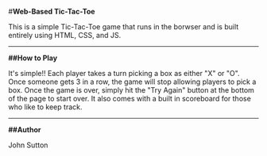 #**Web-Based Tic-Tac-Toe**

This is a simple Tic-Tac-Toe game that runs in the borwser and is built entirely using HTML, CSS, and JS.
<hr>

**##How to Play**

It's simple!! Each player takes a turn picking a box as either "X" or "O". Once someone gets 3 in a row, the game will stop allowing players to pick a box. Once the game is over, simply hit the "Try Again" button at the bottom of the page to start over. It also comes with a built in scoreboard for those who like to keep track.

<hr>

**##Author**

John Sutton 
